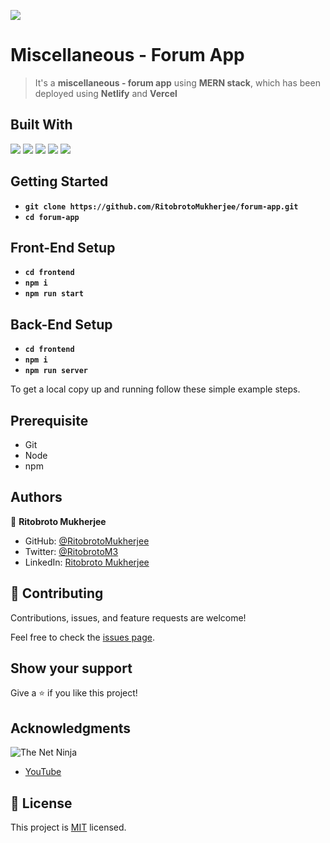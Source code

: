 ![](https://img.shields.io/badge/Ritobroto-Mukherjee-yellow?labelColor=blue)

# Miscellaneous - Forum App

> It's a **miscellaneous - forum app** using **MERN stack**, which has been deployed using **Netlify** and **Vercel**

## Built With

![](https://img.shields.io/badge/ReactJS-blue)&nbsp;![](https://img.shields.io/badge/Node-green)&nbsp;![](https://img.shields.io/badge/Github-yellow)&nbsp;![](https://img.shields.io/badge/Express-red)&nbsp;![](https://img.shields.io/badge/MongoDB-green)


## Getting Started

- **`git clone https://github.com/RitobrotoMukherjee/forum-app.git`**
- **`cd forum-app`**

## Front-End Setup

- **`cd frontend`**
- **`npm i`**
- **`npm run start`**

## Back-End Setup
- **`cd frontend`**
- **`npm i`**
- **`npm run server`**

To get a local copy up and running follow these simple example steps.

## Prerequisite

- Git
- Node
- npm

## Authors

👤 **Ritobroto Mukherjee**

- GitHub: [@RitobrotoMukherjee](https://github.com/RitobrotoMukherjee)
- Twitter: [@RitobrotoM3](https://twitter.com/RitobrotoM3)
- LinkedIn: [Ritobroto Mukherjee](https://www.linkedin.com/in/ritobroto-mukherjee-519148ba/)

## 🤝 Contributing

Contributions, issues, and feature requests are welcome!

Feel free to check the [issues page](../../issues/).

## Show your support

Give a ⭐️ if you like this project!

## Acknowledgments

![The Net Ninja](https://img.shields.io/badge/NET-NINJA-000?style=for-the-badge&labelColor=red)
- [YouTube](https://www.youtube.com/c/TheNetNinja)

## 📝 License

This project is [MIT](./MIT.md) licensed.
